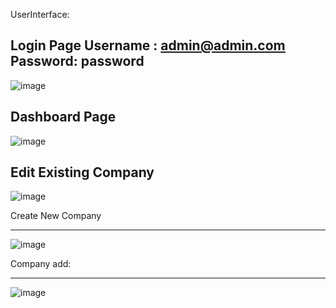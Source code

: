 UserInterface:

Login Page
Username : admin@admin.com
Password: password
------------------

![image](https://github.com/user-attachments/assets/e50e5342-566a-45b5-8cd2-71c58743434d)


Dashboard Page
------------------

![image](https://github.com/user-attachments/assets/d10e12ce-5535-4e22-83b5-f0cdc53a07ed)


Edit Existing Company
-------------------

![image](https://github.com/user-attachments/assets/bd147d38-0709-4d54-bbaa-a4a2d551ce7a)


Create New Company

-------------------

![image](https://github.com/user-attachments/assets/a12d39ed-5f16-422f-91aa-ee81e0631025)

Company add:

----------------------

![image](https://github.com/user-attachments/assets/7714ac34-2303-4eb2-a668-90e170524f12)

